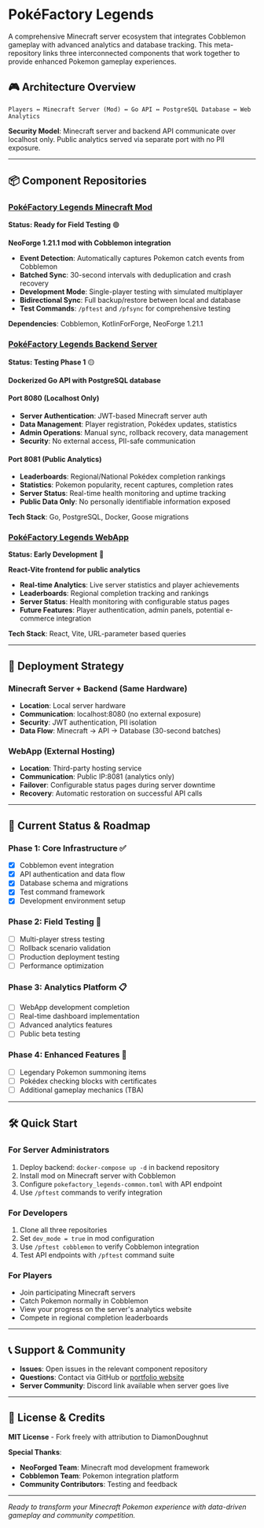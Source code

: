 # PokéFactory Legends

A comprehensive Minecraft server ecosystem that integrates Cobblemon gameplay with advanced analytics and database tracking. This meta-repository links three interconnected components that work together to provide enhanced Pokemon gameplay experiences.

## 🎮 Architecture Overview

```
Players ↔ Minecraft Server (Mod) ↔ Go API ↔ PostgreSQL Database ↔ Web Analytics
```

**Security Model**: Minecraft server and backend API communicate over localhost only. Public analytics served via separate port with no PII exposure.

---

## 📦 Component Repositories

### [PokéFactory Legends Minecraft Mod](https://github.com/diamondoughnut/pokefactory-mod)
**Status: Ready for Field Testing** 🟢

**NeoForge 1.21.1 mod with Cobblemon integration**

- **Event Detection**: Automatically captures Pokemon catch events from Cobblemon
- **Batched Sync**: 30-second intervals with deduplication and crash recovery
- **Development Mode**: Single-player testing with simulated multiplayer
- **Bidirectional Sync**: Full backup/restore between local and database
- **Test Commands**: `/pftest` and `/pfsync` for comprehensive testing

**Dependencies**: Cobblemon, KotlinForForge, NeoForge 1.21.1

### [PokéFactory Legends Backend Server](https://github.com/diamondoughnut/pokefactory_server)
**Status: Testing Phase 1** 🟡

**Dockerized Go API with PostgreSQL database**

#### Port 8080 (Localhost Only)
- **Server Authentication**: JWT-based Minecraft server auth
- **Data Management**: Player registration, Pokédex updates, statistics
- **Admin Operations**: Manual sync, rollback recovery, data management
- **Security**: No external access, PII-safe communication

#### Port 8081 (Public Analytics)
- **Leaderboards**: Regional/National Pokédex completion rankings  
- **Statistics**: Pokemon popularity, recent captures, completion rates
- **Server Status**: Real-time health monitoring and uptime tracking
- **Public Data Only**: No personally identifiable information exposed

**Tech Stack**: Go, PostgreSQL, Docker, Goose migrations

### [PokéFactory Legends WebApp](https://github.com/diamondoughnut/pokefactory_webapp)
**Status: Early Development** 🔴

**React-Vite frontend for public analytics**

- **Real-time Analytics**: Live server statistics and player achievements
- **Leaderboards**: Regional completion tracking and rankings
- **Server Status**: Health monitoring with configurable status pages
- **Future Features**: Player authentication, admin panels, potential e-commerce integration

**Tech Stack**: React, Vite, URL-parameter based queries

---

## 🚀 Deployment Strategy

### **Minecraft Server + Backend** (Same Hardware)
- **Location**: Local server hardware
- **Communication**: localhost:8080 (no external exposure)
- **Security**: JWT authentication, PII isolation
- **Data Flow**: Minecraft → API → Database (30-second batches)

### **WebApp** (External Hosting)
- **Location**: Third-party hosting service
- **Communication**: Public IP:8081 (analytics only)
- **Failover**: Configurable status pages during server downtime
- **Recovery**: Automatic restoration on successful API calls

---

## 🎯 Current Status & Roadmap

### **Phase 1: Core Infrastructure** ✅
- [x] Cobblemon event integration
- [x] API authentication and data flow
- [x] Database schema and migrations
- [x] Test command framework
- [x] Development environment setup

### **Phase 2: Field Testing** 🔄
- [ ] Multi-player stress testing
- [ ] Rollback scenario validation
- [ ] Production deployment testing
- [ ] Performance optimization

### **Phase 3: Analytics Platform** 📋
- [ ] WebApp development completion
- [ ] Real-time dashboard implementation
- [ ] Advanced analytics features
- [ ] Public beta testing

### **Phase 4: Enhanced Features** 🔮
- [ ] Legendary Pokemon summoning items
- [ ] Pokédex checking blocks with certificates
- [ ] Additional gameplay mechanics (TBA)

---

## 🛠️ Quick Start

### **For Server Administrators**
1. Deploy backend: `docker-compose up -d` in backend repository
2. Install mod on Minecraft server with Cobblemon
3. Configure `pokefactory_legends-common.toml` with API endpoint
4. Use `/pftest` commands to verify integration

### **For Developers**
1. Clone all three repositories
2. Set `dev_mode = true` in mod configuration
3. Use `/pftest cobblemon` to verify Cobblemon integration
4. Test API endpoints with `/pftest` command suite

### **For Players**
- Join participating Minecraft servers
- Catch Pokemon normally in Cobblemon
- View your progress on the server's analytics website
- Compete in regional completion leaderboards

---

## 📞 Support & Community

- **Issues**: Open issues in the relevant component repository
- **Questions**: Contact via GitHub or [portfolio website](https://diamondoughnut.dev)
- **Server Community**: Discord link available when server goes live

---

## 📄 License & Credits

**MIT License** - Fork freely with attribution to DiamonDoughnut

**Special Thanks**:
- **NeoForged Team**: Minecraft mod development framework
- **Cobblemon Team**: Pokemon integration platform  
- **Community Contributors**: Testing and feedback

---

*Ready to transform your Minecraft Pokemon experience with data-driven gameplay and community competition.*
